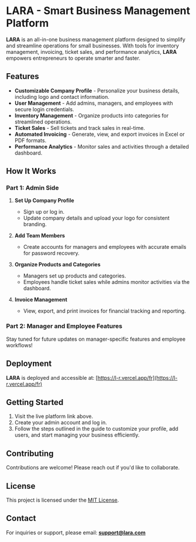 # LARA - Smart Business Management Platform

**LARA** is an all-in-one business management platform designed to simplify and streamline operations for small businesses. With tools for inventory management, invoicing, ticket sales, and performance analytics, **LARA** empowers entrepreneurs to operate smarter and faster.

## Features
- **Customizable Company Profile** - Personalize your business details, including logo and contact information.
- **User Management** - Add admins, managers, and employees with secure login credentials.
- **Inventory Management** - Organize products into categories for streamlined operations.
- **Ticket Sales** - Sell tickets and track sales in real-time.
- **Automated Invoicing** - Generate, view, and export invoices in Excel or PDF formats.
- **Performance Analytics** - Monitor sales and activities through a detailed dashboard.

## How It Works

### Part 1: Admin Side
1. **Set Up Company Profile**
   - Sign up or log in.
   - Update company details and upload your logo for consistent branding.

2. **Add Team Members**
   - Create accounts for managers and employees with accurate emails for password recovery.

3. **Organize Products and Categories**
   - Managers set up products and categories.
   - Employees handle ticket sales while admins monitor activities via the dashboard.

4. **Invoice Management**
   - View, export, and print invoices for financial tracking and reporting.

### Part 2: Manager and Employee Features
Stay tuned for future updates on manager-specific features and employee workflows!

## Deployment
**LARA** is deployed and accessible at: [https://l-r.vercel.app/fr](https://l-r.vercel.app/fr)

## Getting Started
1. Visit the live platform link above.
2. Create your admin account and log in.
3. Follow the steps outlined in the guide to customize your profile, add users, and start managing your business efficiently.

## Contributing
Contributions are welcome! Please reach out if you'd like to collaborate.

## License
This project is licensed under the [MIT License](LICENSE).

## Contact
For inquiries or support, please email: **support@lara.com**
